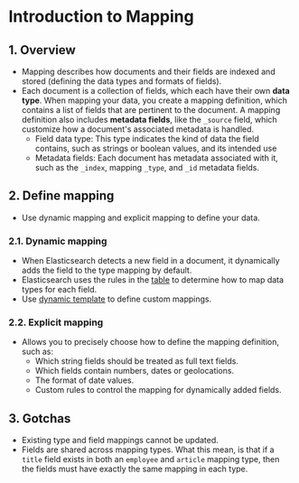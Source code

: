 # Introduction to Mapping

## 1. Overview

- Mapping describes how documents and their fields are indexed and stored (defining the data types and formats of fields).
- Each document is a collection of fields, which each have their own **data type**. When mapping your data, you create a mapping definition, which contains a list of fields that are pertinent to the document. A mapping definition also includes **metadata fields**, like the `_source` field, which customize how a document's associated metadata is handled.
  - Field data type: This type indicates the kind of data the field contains, such as strings or boolean values, and its intended use
  - Metadata fields: Each document has metadata associated with it, such as the `_index`, mapping `_type`, and `_id` metadata fields.

## 2. Define mapping

- Use dynamic mapping and explicit mapping to define your data.

### 2.1. Dynamic mapping

- When Elasticsearch detects a new field in a document, it dynamically adds the field to the type mapping by default.
- Elasticsearch uses the rules in the [table](https://www.elastic.co/guide/en/elasticsearch/reference/current/dynamic-field-mapping.html) to determine how to map data types for each field.
- Use [dynamic template](https://www.elastic.co/guide/en/elasticsearch/reference/current/dynamic-templates.html) to define custom mappings.

### 2.2. Explicit mapping

- Allows you to precisely choose how to define the mapping definition, such as:
  - Which string fields should be treated as full text fields.
  - Which fields contain numbers, dates or geolocations.
  - The format of date values.
  - Custom rules to control the mapping for dynamically added fields.

## 3. Gotchas

- Existing type and field mappings cannot be updated.
- Fields are shared across mapping types. What this mean, is that if a `title` field exists in both an `employee` and `article` mapping type, then the fields must have exactly the same mapping in each type.
